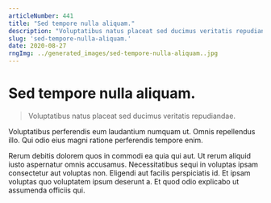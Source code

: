 ```yaml
---
articleNumber: 441
title: "Sed tempore nulla aliquam."
description: "Voluptatibus natus placeat sed ducimus veritatis repudiandae."
slug: 'sed-tempore-nulla-aliquam.'
date: 2020-08-27
rngImg: ../generated_images/sed-tempore-nulla-aliquam..jpg
---
```


# Sed tempore nulla aliquam.

> Voluptatibus natus placeat sed ducimus veritatis repudiandae.

Voluptatibus perferendis eum laudantium numquam ut. Omnis repellendus illo. Qui odio eius magni ratione perferendis tempore enim.
 Rerum debitis dolorem quos in commodi ea quia qui aut. Ut rerum aliquid iusto aspernatur omnis accusamus. Necessitatibus sequi in voluptas ipsam consectetur aut voluptas non. Eligendi aut facilis perspiciatis id. Et ipsam voluptas quo voluptatem ipsum deserunt a. Et quod odio explicabo ut assumenda officiis qui.
